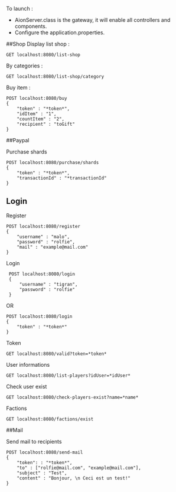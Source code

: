 To launch : 
- AionServer.class is the gateway, it will enable all controllers and components.            
- Configure the application.properties. 

##Shop
Display list shop :

    GET localhost:8080/list-shop

By categories :

    GET localhost:8080/list-shop/category

Buy item :

    POST localhost:8080/buy
    {
    	"token" : "*token*",
    	"idItem" : "1",
    	"countItem" : "2",
    	"recipient" : "toGift"
    } 
    
##Paypal

Purchase shards

    POST localhost:8080/purchase/shards
    {
    	"token" : "*token*",
    	"transactionId" : "*transactionId"
    } 
    
## Login

Register

    POST localhost:8080/register
    {
        "username" : "malo",
    	"password" : "rolfie",
    	"mail" : "example@mail.com"
    }
    

Login 

     POST localhost:8080/login
     {
         "username" : "tigran",
         "password" : "rolfie"
     }
     
 OR

    POST localhost:8080/login
    {
        "token" : "*token*"
    }
         
Token 

    GET localhost:8080/valid?token=*token*
 
User informations
 
    GET localhost:8080/list-players?idUser=*idUser*
 
Check user exist
   
    GET localhost:8080/check-players-exist?name=*name*

Factions

    GET localhost:8080/factions/exist
    
##Mail 
 
 Send mail to recipients 
 
    POST localhost:8080/send-mail
    {
        "token": : "*token*",
    	"to" : ["rolfie@mail.com", "example@mail.com"],
    	"subject" : "Test",
    	"content" : "Bonjour, \n Ceci est un test!"
    }
